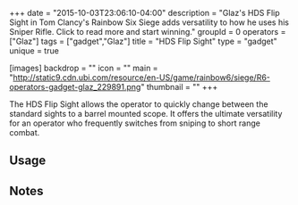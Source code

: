 +++
date = "2015-10-03T23:06:10-04:00"
description = "Glaz's HDS Flip Sight in Tom Clancy's Rainbow Six Siege adds versatility to how he uses his Sniper Rifle. Click to read more and start winning."
groupId = 0
operators = ["Glaz"]
tags = ["gadget","Glaz"]
title = "HDS Flip Sight"
type = "gadget"
unique = true

[images]
  backdrop = ""
  icon = ""
  main = "http://static9.cdn.ubi.com/resource/en-US/game/rainbow6/siege/R6-operators-gadget-glaz_229891.png"
  thumbnail = ""
+++

The HDS Flip Sight allows the operator to quickly change between the standard sights to a barrel mounted scope. It offers the ultimate versatility for an operator who frequently switches from sniping to short range combat.<!--more-->

## Usage

## Notes
